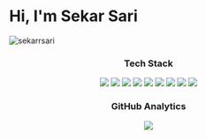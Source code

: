 <h1 align="left">Hi, I'm Sekar Sari</h1>
<p align="left"> <img src="https://komarev.com/ghpvc/?username=sekarrsari&label=Profile%20views&color=0000FF&style=for-the-badge" alt="sekarrsari" /> </p>

<h3 align="center">Tech Stack</h3>
<p align="center">
  <img src="https://img.shields.io/badge/tailwindcss-%2338B2AC.svg?style=for-the-badge&logo=tailwind-css&logoColor=white"/>
  <img src="https://img.shields.io/badge/html5-E34F26?style=for-the-badge&logo=html5&logoColor=white"/>
  <img src="https://img.shields.io/badge/CSS3-1572B6?style=for-the-badge&logo=css3&logoColor=white"/>
<!--   <img src="https://img.shields.io/badge/daisyui-5A0EF8?style=for-the-badge&logo=daisyui&logoColor=white"/> -->
  <img src="https://img.shields.io/badge/bootstrap-%238511FA.svg?style=for-the-badge&logo=bootstrap&logoColor=white"/>
  <img src="https://img.shields.io/badge/mysql-00f?style=for-the-badge&logo=mysql&logoColor=white"/>
  <img src="https://img.shields.io/badge/PostgreSQL-316192?style=for-the-badge&logo=postgresql&logoColor=white"/>
<!--   <img src="https://img.shields.io/badge/javascript-ccaa30?style=for-the-badge&logo=javascript&logoColor=white"/> -->
  <img src="https://img.shields.io/badge/PHP-777BB4?style=for-the-badge&logo=php&logoColor=white"/>
  <img src="https://img.shields.io/badge/python-3670A0?style=for-the-badge&logo=python&logoColor=white"/>
  <img src="https://img.shields.io/badge/Figma-F24E1E?style=for-the-badge&logo=figma&logoColor=white"/>
</p>

<h3 align="center">GitHub Analytics</h3>
<p align="center">
<a href="https://github.com/sekarrsari">
<!--   <img height="180em" src="https://github-readme-stats-seven-rho-69.vercel.app/api/top-langs/?username=sekarrsari&layout=compact&theme=algolia&hide=hack"/> -->
  <img src="https://github-readme-streak-stats.herokuapp.com?user=sekarrsari&theme=tokyonight&date_format=j%20M%5B%20Y%5D">
</a>
</p>
